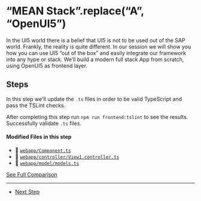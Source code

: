 # “MEAN Stack”.replace(“A”, “OpenUI5”)
  
In the UI5 world there is a belief that UI5 is not to be used out of the SAP world. Frankly, the reality is quite different.
In our session we will show you how you can use UI5 “out of the box” and easily integrate our framework into any hype or stack.
We’ll build a modern full stack App from scratch, using OpenUI5 as frontend layer.

## Steps

In this step we'll update the ``.ts`` files in order to be valid TypeScript and pass the TSLint checks.

After completing this step run ``npm run frontend:tslint`` to see the results. Successfully validate ``.ts`` files. 

#### Modified Files in this step

- :small_orange_diamond: [```webapp/Component.ts```](https://github.com/d3xter666/ui5con-2019-mean-stack-with-ui5/compare/04_frontend_switch_to_typescript...04_1_switch_to_typescript#diff-bb94977854ee0b590bc7d86c5a8a718d)
- :small_orange_diamond: [``` webapp/controller/View1.controller.ts ```](https://github.com/d3xter666/ui5con-2019-mean-stack-with-ui5/compare/04_frontend_switch_to_typescript...04_1_switch_to_typescript#diff-3844c0d509dc360fa3e6fa72c04a8c43)
- :small_orange_diamond: [``` webapp/model/models.ts ```](https://github.com/d3xter666/ui5con-2019-mean-stack-with-ui5/compare/04_frontend_switch_to_typescript...04_1_switch_to_typescript#diff-dc797b2b3f470fec76fd96e2f85c9fe5)


[See Full Comparison](https://github.com/d3xter666/ui5con-2019-mean-stack-with-ui5/compare/04_frontend_switch_to_typescript...04_1_switch_to_typescript)

---
- [Next Step](https://github.com/d3xter666/ui5con-2019-mean-stack-with-ui5/tree/05_frontend_main_view)
